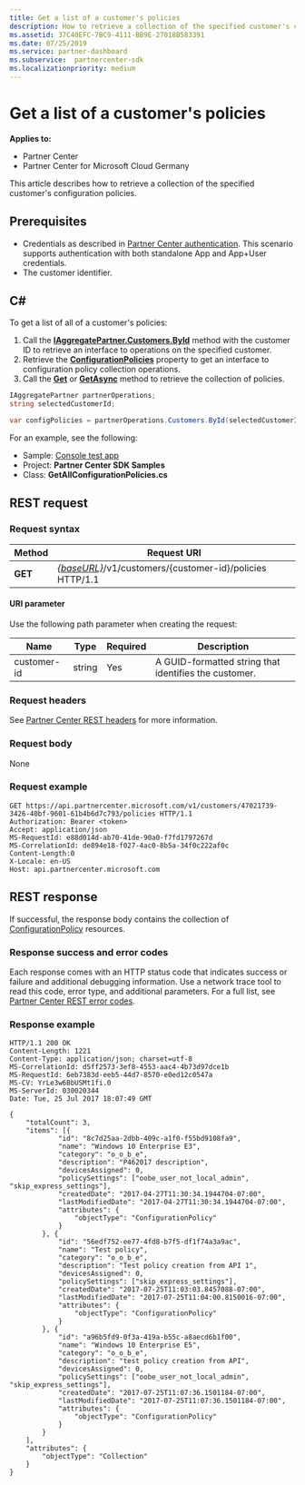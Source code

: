 ```yaml
---
title: Get a list of a customer's policies
description: How to retrieve a collection of the specified customer's configuration policies.
ms.assetid: 37C40EFC-7BC9-4111-BB9E-27018B583391
ms.date: 07/25/2019
ms.service: partner-dashboard
ms.subservice:  partnercenter-sdk
ms.localizationpriority: medium
---
```


# Get a list of a customer's policies

**Applies to:**

- Partner Center
- Partner Center for Microsoft Cloud Germany

This article describes how to retrieve a collection of the specified customer's configuration policies.

## Prerequisites

- Credentials as described in [Partner Center authentication](partner-center-authentication.md). This scenario supports authentication with both standalone App and App+User credentials.
- The customer identifier.

## C\#

To get a list of all of a customer's policies:

1. Call the [**IAggregatePartner.Customers.ById**](https://docs.microsoft.com/dotnet/api/microsoft.store.partnercenter.customers.icustomercollection.byid) method with the customer ID to retrieve an interface to operations on the specified customer.
2. Retrieve the [**ConfigurationPolicies**](https://docs.microsoft.com/dotnet/api/microsoft.store.partnercenter.customers.icustomer.configurationpolicies) property to get an interface to configuration policy collection operations.
3. Call the [**Get**](https://docs.microsoft.com/dotnet/api/microsoft.store.partnercenter.devicesdeployment.iconfigurationpolicycollection.get) or [**GetAsync**](https://docs.microsoft.com/dotnet/api/microsoft.store.partnercenter.devicesdeployment.iconfigurationpolicycollection.getasync) method to retrieve the collection of policies.

``` csharp
IAggregatePartner partnerOperations;
string selectedCustomerId;

var configPolicies = partnerOperations.Customers.ById(selectedCustomerId).ConfigurationPolicies.Get();
```

For an example, see the following:

- Sample: [Console test app](console-test-app.md)
- Project: **Partner Center SDK Samples**
- Class: **GetAllConfigurationPolicies.cs**

## REST request

### Request syntax

| Method  | Request URI                                                                              |
|---------|------------------------------------------------------------------------------------------|
| **GET** | [*{baseURL}*](partner-center-rest-urls.md)/v1/customers/{customer-id}/policies HTTP/1.1 |

#### URI parameter

Use the following path parameter when creating the request:

| Name        | Type   | Required | Description                                           |
|-------------|--------|----------|-------------------------------------------------------|
| customer-id | string | Yes      | A GUID-formatted string that identifies the customer. |

### Request headers

See [Partner Center REST headers](headers.md) for more information.

### Request body

None

### Request example

```http
GET https://api.partnercenter.microsoft.com/v1/customers/47021739-3426-40bf-9601-61b4b6d7c793/policies HTTP/1.1
Authorization: Bearer <token>
Accept: application/json
MS-RequestId: e88d014d-ab70-41de-90a0-f7fd1797267d
MS-CorrelationId: de894e18-f027-4ac0-8b5a-34f0c222af0c
Content-Length:0
X-Locale: en-US
Host: api.partnercenter.microsoft.com
```

## REST response

If successful, the response body contains the collection of [ConfigurationPolicy](device-deployment-resources.md#configurationpolicy) resources.

### Response success and error codes

Each response comes with an HTTP status code that indicates success or failure and additional debugging information. Use a network trace tool to read this code, error type, and additional parameters. For a full list, see [Partner Center REST error codes](error-codes.md).

### Response example

```http
HTTP/1.1 200 OK
Content-Length: 1221
Content-Type: application/json; charset=utf-8
MS-CorrelationId: d5ff2573-3ef8-4553-aac4-4b73d97dce1b
MS-RequestId: 6eb7383d-eeb5-44d7-8570-e0ed12c0547a
MS-CV: YrLe3w6BbUSMt1fi.0
MS-ServerId: 030020344
Date: Tue, 25 Jul 2017 18:07:49 GMT

{
    "totalCount": 3,
    "items": [{
            "id": "8c7d25aa-2dbb-409c-a1f0-f55bd9108fa9",
            "name": "Windows 10 Enterprise E3",
            "category": "o_o_b_e",
            "description": "P462017 description",
            "devicesAssigned": 0,
            "policySettings": ["oobe_user_not_local_admin", "skip_express_settings"],
            "createdDate": "2017-04-27T11:30:34.1944704-07:00",
            "lastModifiedDate": "2017-04-27T11:30:34.1944704-07:00",
            "attributes": {
                "objectType": "ConfigurationPolicy"
            }
        }, {
            "id": "56edf752-ee77-4fd8-b7f5-df1f74a3a9ac",
            "name": "Test policy",
            "category": "o_o_b_e",
            "description": "Test policy creation from API 1",
            "devicesAssigned": 0,
            "policySettings": ["skip_express_settings"],
            "createdDate": "2017-07-25T11:03:03.8457088-07:00",
            "lastModifiedDate": "2017-07-25T11:04:00.8150016-07:00",
            "attributes": {
                "objectType": "ConfigurationPolicy"
            }
        }, {
            "id": "a96b5fd9-0f3a-419a-b55c-a8aecd6b1f00",
            "name": "Windows 10 Enterprise E5",
            "category": "o_o_b_e",
            "description": "test policy creation from API",
            "devicesAssigned": 0,
            "policySettings": ["oobe_user_not_local_admin", "skip_express_settings"],
            "createdDate": "2017-07-25T11:07:36.1501184-07:00",
            "lastModifiedDate": "2017-07-25T11:07:36.1501184-07:00",
            "attributes": {
                "objectType": "ConfigurationPolicy"
            }
        }
    ],
    "attributes": {
        "objectType": "Collection"
    }
}
```
